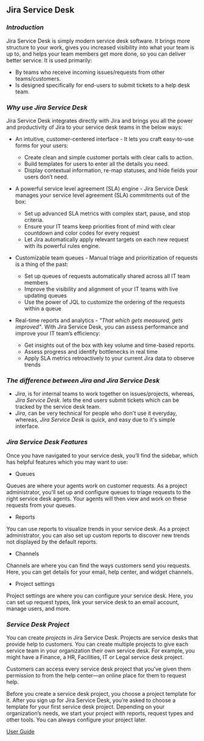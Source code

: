 ## **Jira Service Desk**

### **_Introduction_**

Jira Service Desk is simply modern service desk software. It brings more structure to your work, gives you increased visibility into what your team is up to, and helps your team members get more done, so you can deliver better service. It is used primarily:

*   By teams who receive incoming issues/requests from other teams/customers.
*   Is designed specifically for end-users to submit tickets to a help desk team.

### **_Why use Jira Service Desk_**

Jira Service Desk integrates directly with Jira and brings you all the power and productivity of Jira to your service desk teams in the below ways:

*   An intuitive, customer-centered interface - It lets you craft easy-to-use forms for your users:
    *   Create clean and simple customer portals with clear calls to action.
    * Build templates for users to enter all the details you need.
    * Display contextual information, re-map statuses, and hide fields your users don’t need.


*   A powerful service level agreement (SLA) engine - Jira Service Desk manages your service level agreement (SLA) commitments out of the box:
    *   Set up advanced SLA metrics with complex start, pause, and stop criteria.
    * Ensure your IT teams keep priorities front of mind with clear countdown and color codes for every request
    * Let Jira automatically apply relevant targets on each new request with its powerful rules engine.


*   Customizable team queues - Manual triage and prioritization of requests is a thing of the past:
    * Set up queues of requests automatically shared across all IT team members
    * Improve the visibility and alignment of your IT teams with live updating queues
    * Use the power of JQL to customize the ordering of the requests within a queue


*   Real-time reports and analytics - *"That which gets measured, gets improved"*.  With Jira Service Desk, you can assess performance and improve your IT team’s efficiency:
    * Get insights out of the box with key volume and time-based reports.
    * Assess progress and identify bottlenecks in real time
    * Apply SLA metrics retroactively to your current Jira data to observe trends


### **_The difference between Jira and Jira Service Desk_**

*   *Jira*, is for internal teams to work together on issues/projects, whereas, *Jira Service Desk*. lets the end users submit tickets which can be tracked by the service desk team.
*   *Jira*, can be very technical for people who don't use it everyday, whereas, *Jira Service Desk* is quick, and easy due to it's simple interface.

### **_Jira Service Desk Features_**

Once you have navigated to your service desk, you’ll find the sidebar, which has helpful features which you may want to use:

*   Queues

Queues are where your agents work on customer requests. As a project administrator, you’ll set up and configure queues to triage requests to the right service desk agents. Your agents will then view and work on these requests from your queues.

*   Reports

You can use reports to visualize trends in your service desk. As a project administrator, you can also set up custom reports to discover new trends not displayed by the default reports.

*   Channels

Channels are where you can find the ways customers send you requests. Here, you can get details for your email, help center, and widget channels.

*   Project settings

Project settings are where you can configure your service desk. Here, you can set up request types, link your service desk to an email account, manage users, and more.


### **_Service Desk Project_**

You can create *projects* in Jira Service Desk. Projects are service desks that provide help to customers. You can create multiple projects to give each service team in your organization their own service desk. For example, you might have a Finance, a HR, Facilities, IT or Legal service desk project.

Customers can access every service desk project that you’ve given them permission to from the help center—an online place for them to request help.

Before you create a service desk project, you choose a project template for it. After you sign up for Jira Service Desk, you’re asked to choose a template for your first service desk project. Depending on your organization’s needs, we start your project with reports, request types and other tools. You can always configure your project later.


[User Guide](https://support.atlassian.com/jira-service-desk-cloud)



